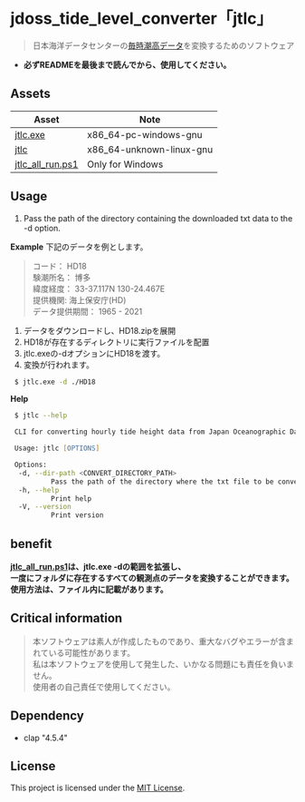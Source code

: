 # jdoss_tide_level_converter「jtlc」
> 日本海洋データセンターの[毎時潮高データ](https://www.jodc.go.jp/vpage/tide_j.html)を変換するためのソフトウェア

* **必ずREADMEを最後まで読んでから、使用してください。**  

## Assets
|Asset|Note|
|---|---|
|[jtlc.exe](https://github.com/SL9-1994/jdoss_tide_level_converter/releases/latest/download/jtlc.exe)|x86_64-pc-windows-gnu|
|[jtlc](https://github.com/SL9-1994/jdoss_tide_level_converter/releases/latest/download/jtlc)|x86_64-unknown-linux-gnu|
|[jtlc_all_run.ps1](/jtlc_all_run.ps1)|Only for Windows|

## Usage

1. Pass the path of the directory containing the downloaded txt data to the -d option.

**Example**
下記のデータを例とします。
> コード：	      HD18  
> 験潮所名：	  博多  
> 緯度経度：	  33-37.117N 130-24.467E  
> 提供機関:       海上保安庁(HD)  
> データ提供期間： 1965 - 2021

1. データをダウンロードし、HD18.zipを展開
2. HD18が存在するディレクトリに実行ファイルを配置
3. jtlc.exeの-dオプションにHD18を渡す。
4. 変換が行われます。

```zsh
 $ jtlc.exe -d ./HD18
```

**Help**
```zsh
 $ jtlc --help

 CLI for converting hourly tide height data from Japan Oceanographic Data Center

 Usage: jtlc [OPTIONS]

 Options:
  -d, --dir-path <CONVERT_DIRECTORY_PATH>
          Pass the path of the directory where the txt file to be converted is stored
  -h, --help
          Print help
  -V, --version
          Print version
```

## benefit
**[jtlc_all_run.ps1](/jtlc_all_run.ps1)は、jtlc.exe -dの範囲を拡張し、  
一度にフォルダに存在するすべての観測点のデータを変換することができます。  
使用方法は、ファイル内に記載があります。**

## Critical information

> 本ソフトウェアは素人が作成したものであり、重大なバグやエラーが含まれている可能性があります。  
> 私は本ソフトウェアを使用して発生した、いかなる問題にも責任を負いません。   
> 使用者の自己責任で使用してください。  

## Dependency
* clap        "4.5.4"

## License
This project is licensed under the [MIT License](/LICENSE).
